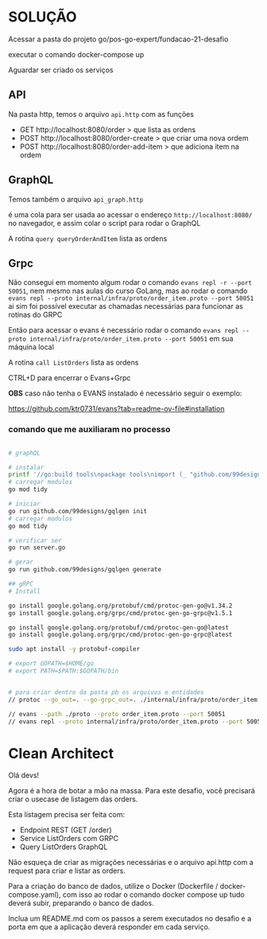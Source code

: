 # SOLUÇÃO

Acessar a pasta do projeto go/pos-go-expert/fundacao-21-desafio

executar o comando docker-compose up

Aguardar ser criado os serviços

## API

Na pasta http, temos o arquivo `api.http` com as funções

- GET http://localhost:8080/order > que lista as ordens
- POST http://localhost:8080/order-create > que criar uma nova ordem
- POST http://localhost:8080/order-add-item > que adiciona item na ordem

## GraphQL

Temos também o arquivo `api_graph.http`

é uma cola para ser usada ao acessar o endereço `http://localhost:8080/` no navegador, e assim colar o script para rodar o GraphQL

A rotina `query queryOrderAndItem` lista as ordens

## Grpc

Não consegui em momento algum rodar o comando `evans repl -r --port 50051`, nem mesmo nas aulas do curso GoLang, mas ao rodar o comando `evans repl --proto internal/infra/proto/order_item.proto --port 50051` ai sim foi possível executar as chamadas necessárias para funcionar as rotinas do GRPC

Então para acessar o evans é necessário rodar o comando `evans repl --proto internal/infra/proto/order_item.proto --port 50051` em sua máquina local

A rotina `call ListOrders` lista as ordens

CTRL+D para encerrar o Evans+Grpc

**OBS** caso não tenha o EVANS instalado é necessário seguir o exemplo:

https://github.com/ktr0731/evans?tab=readme-ov-file#installation

### comando que me auxiliaram no processo

```sh

# graphQL

# instalar
printf '//go:build tools\npackage tools\nimport (_ "github.com/99designs/gqlgen"\n _ "github.com/99designs/gqlgen/graphql/introspection")' | gofmt > tools.go
# carregar modulos
go mod tidy

# iniciar
go run github.com/99designs/gqlgen init
# carregar modulos
go mod tidy

# verificar ser
go run server.go

# gerar
go run github.com/99designs/gqlgen generate

## gRPC
# Install

go install google.golang.org/protobuf/cmd/protoc-gen-go@v1.34.2
go install google.golang.org/grpc/cmd/protoc-gen-go-grpc@v1.5.1

go install google.golang.org/protobuf/cmd/protoc-gen-go@latest
go install google.golang.org/grpc/cmd/protoc-gen-go-grpc@latest

sudo apt install -y protobuf-compiler

# export GOPATH=$HOME/go
# export PATH=$PATH:$GOPATH/bin


# para criar dentro da pasta pb os arquivos e entidades
// protoc --go_out=. --go-grpc_out=. ./internal/infra/proto/order_item.proto

// evans --path ./proto --proto order_item.proto --port 50051
// evans repl --proto internal/infra/proto/order_item.proto --port 50051


```

# Clean Architect

Olá devs!

Agora é a hora de botar a mão na massa. Para este desafio, você precisará criar o usecase de listagem das orders.

Esta listagem precisa ser feita com:

- Endpoint REST (GET /order)
- Service ListOrders com GRPC
- Query ListOrders GraphQL

Não esqueça de criar as migrações necessárias e o arquivo api.http com a request para criar e listar as orders.

Para a criação do banco de dados, utilize o Docker (Dockerfile / docker-compose.yaml), com isso ao rodar o comando docker compose up tudo deverá subir, preparando o banco de dados.

Inclua um README.md com os passos a serem executados no desafio e a porta em que a aplicação deverá responder em cada serviço.
